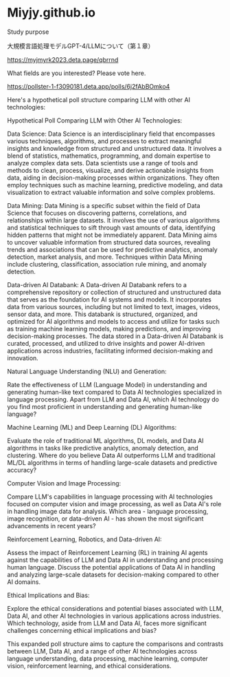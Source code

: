 # Miyjy.github.io
Study purpose

大規模言語処理モデルGPT-4/LLMについて（第１章）

https://myjmyrk2023.deta.page/qbrrnd


What fields are you interested? Please vote here.

https://pollster-1-f3090181.deta.app/polls/6j2fAbBOmko4

Here's a hypothetical poll structure comparing LLM with other AI technologies:

Hypothetical Poll Comparing LLM with Other AI Technologies:

Data Science:
Data Science is an interdisciplinary field that encompasses various techniques, algorithms, and processes to extract meaningful insights and knowledge from structured and unstructured data. It involves a blend of statistics, mathematics, programming, and domain expertise to analyze complex data sets. Data scientists use a range of tools and methods to clean, process, visualize, and derive actionable insights from data, aiding in decision-making processes within organizations. They often employ techniques such as machine learning, predictive modeling, and data visualization to extract valuable information and solve complex problems.

Data Mining:
Data Mining is a specific subset within the field of Data Science that focuses on discovering patterns, correlations, and relationships within large datasets. It involves the use of various algorithms and statistical techniques to sift through vast amounts of data, identifying hidden patterns that might not be immediately apparent. Data Mining aims to uncover valuable information from structured data sources, revealing trends and associations that can be used for predictive analytics, anomaly detection, market analysis, and more. Techniques within Data Mining include clustering, classification, association rule mining, and anomaly detection.

Data-driven AI Databank:
A Data-driven AI Databank refers to a comprehensive repository or collection of structured and unstructured data that serves as the foundation for AI systems and models. It incorporates data from various sources, including but not limited to text, images, videos, sensor data, and more. This databank is structured, organized, and optimized for AI algorithms and models to access and utilize for tasks such as training machine learning models, making predictions, and improving decision-making processes. The data stored in a Data-driven AI Databank is curated, processed, and utilized to drive insights and power AI-driven applications across industries, facilitating informed decision-making and innovation.

Natural Language Understanding (NLU) and Generation:

Rate the effectiveness of LLM (Language Model) in understanding and generating human-like text compared to Data AI technologies specialized in language processing.
Apart from LLM and Data AI, which AI technology do you find most proficient in understanding and generating human-like language?

Machine Learning (ML) and Deep Learning (DL) Algorithms:

Evaluate the role of traditional ML algorithms, DL models, and Data AI algorithms in tasks like predictive analytics, anomaly detection, and clustering.
Where do you believe Data AI outperforms LLM and traditional ML/DL algorithms in terms of handling large-scale datasets and predictive accuracy?

Computer Vision and Image Processing:

Compare LLM's capabilities in language processing with AI technologies focused on computer vision and image processing, as well as Data AI's role in handling image data for analysis.
Which area - language processing, image recognition, or data-driven AI - has shown the most significant advancements in recent years?

Reinforcement Learning, Robotics, and Data-driven AI:

Assess the impact of Reinforcement Learning (RL) in training AI agents against the capabilities of LLM and Data AI in understanding and processing human language.
Discuss the potential applications of Data AI in handling and analyzing large-scale datasets for decision-making compared to other AI domains.

Ethical Implications and Bias:

Explore the ethical considerations and potential biases associated with LLM, Data AI, and other AI technologies in various applications across industries.
Which technology, aside from LLM and Data AI, faces more significant challenges concerning ethical implications and bias?

This expanded poll structure aims to capture the comparisons and contrasts between LLM, Data AI, and a range of other AI technologies across language understanding, data processing, machine learning, computer vision, reinforcement learning, and ethical considerations.




